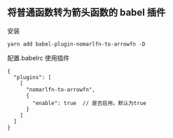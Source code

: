 ## 将普通函数转为箭头函数的 babel 插件

安装

```
yarn add babel-plugin-nomarlfn-to-arrowfn -D
```

配置.babelrc 使用插件

```
{
  "plugins": [
    [
      "nomarlfn-to-arrowfn",
      {
        "enable": true  // 是否启用，默认为true
      }
    ]
  ]
}

```
